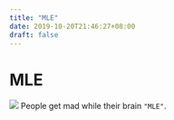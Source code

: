 ```yaml
---
title: "MLE"
date: 2019-10-20T21:46:27+08:00
draft: false
---
```


# MLE
![](http://cdn.nemoworks.info/ycao.cc/images/MLE.jpg)
People get mad while their brain `"MLE"`.